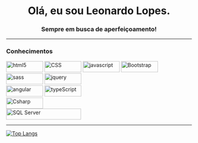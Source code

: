 <!-- Intro -->
<h1 align="center">Olá, eu sou Leonardo Lopes.</h1>
<h3 align="center">Sempre em busca de aperfeiçoamento!</h3>
<hr>

<h3>Conhecimentos</h3>
<p>
<img  alt="html5"  src="https://img.shields.io/badge/-HTML 5-E34F26?style=flat-square&logo=html5&logoColor=white" width="100px" height="30px" />
<img  alt="CSS"  src="https://img.shields.io/badge/-CSS 3-1572B6?style=flat-square&logo=CSS3&logoColor=white" width="100px" height="30px"/>
<img  alt="javascript"  src="https://img.shields.io/badge/-Javascript-ffff00?style=flat-square&logo=javascript&logoColor=black" width="100px" height="30px"/>
<img  alt="Bootstrap"  src="https://img.shields.io/badge/-Bootstrap-5e4d85?style=flat-square&logo=Bootstrap&logoColor=white" width="100px" height="30px"/>
<img  alt="sass"  src="https://img.shields.io/badge/-Sass-ffff00?style=flat-square&logo=sass&logoColor=black" width="100px" height="30px"/>
<img  alt="jquery"  src="https://img.shields.io/badge/-Jquery-FFFFFF?style=flat-square&logo=jquery&logoColor=1D2D39" width="100px" height="30px"/>
<br>

<img  alt="angular"  src="https://img.shields.io/badge/-Angular-DD1B16?style=flat-square&logo=angular&logoColor=white" width="100px" height="30px"/>
<img  alt="typeScript"  src="https://img.shields.io/badge/-TypeScript-0074C2?style=flat-square&logo=typescript&logoColor=white" width="100px" height="30px"/>
<br>

<!-- <img  alt="Blazor"  src="https://img.shields.io/badge/-Blazor-68217A?style=flat-square&logo=Blazor&logoColor=white" width="100px" height="30px"/> -->
<img  alt="Csharp"  src="https://img.shields.io/badge/-CSharp-68217A?style=flat-square&logo=csharp&logoColor=white" width="100px" height="30px"/>
<br>

<img  alt="SQL Server"  src="https://img.shields.io/badge/-Microsoft SQL Server-68217A?style=flat-square&logo=Microsoft SQL Server&logoColor=white" width="203px" height="30px"/>
<br>
</p>

<hr>

<!-- Stats -->
[![Top Langs](https://github-readme-stats.vercel.app/api/top-langs/?username=LeoHLV&theme=radical)](https://github.com/anuraghazra/github-readme-stats)
